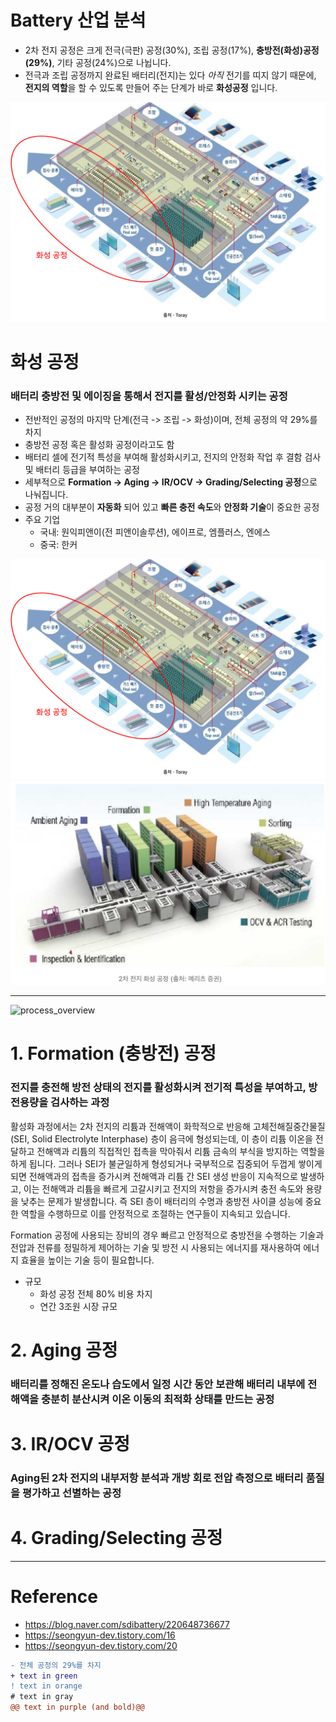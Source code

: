 # Battery 산업 분석

- 2차 전지 공정은 크게 전극(극판) 공정(30%), 조립 공정(17%), **충방전(화성)공정(29%)**, 기타 공정(24%)으로 나뉩니다.
- 전극과 조립 공정까지 완료된 배터리(전지)는 있다 *아직* 전기를 띠지 않기 때문에, **전지의 역할**을 할 수 있도록 만들어 주는 단계가 바로 **화성공정** 입니다.

<img src="https://github.com/sooeun67/battery/blob/main/images/process_overview.png" alt="drawing" style="width:600px;"/>


# 화성 공정
### **배터리 충방전 및 에이징을 통해서 전지를 활성/안정화 시키는 공정**
- 전반적인 공정의 마지막 단계(전극 -> 조립 -> 화성)이며, 전체 공정의 약 29%를 차지
- 충방전 공정 혹은 활성화 공정이라고도 함
- 배터리 셀에 전기적 특성을 부여해 활성화시키고, 전지의 안정화 작업 후 결함 검사 및 배터리 등급을 부여하는 공정
- 세부적으로 **Formation -> Aging -> IR/OCV -> Grading/Selecting 공정**으로 나눠집니다.
- 공정 거의 대부분이 **자동화** 되어 있고 **빠른 충전 속도**와 **안정화 기술**이 중요한 공정
- 주요 기업
  -  국내: 원익피앤이(전 피앤이솔루션), 에이프로, 엠플러스, 엔에스
  -  중국: 한커


<img src="https://github.com/sooeun67/battery/blob/main/images/process_overview.png" alt="drawing" style="width:600px;"/>

<img src="https://github.com/sooeun67/battery/blob/main/images/formation_process_overview.png" alt="drawing" style="width:600px;"/>


----------


![process_overview](/Users/sooeunoh/Documents/GitHub/assets/img/README/process_overview.png)

# 1. Formation (충방전) 공정
### 전지를 충전해 방전 상태의 전지를 활성화시켜 전기적 특성을 부여하고, 방전용량을 검사하는 과정

활성화 과정에서는 2차 전지의 리튬과 전해액이 화학적으로 반응해 고체전해질중간물질(SEI, Solid Electrolyte Interphase) 층이 음극에 형성되는데, 이 층이 리튬 이온을 전달하고 전해액과 리튬의 직접적인 접촉을 막아줘서 리튬 금속의 부식을 방지하는 역할을 하게 됩니다. 그러나 SEI가 불균일하게 형성되거나 국부적으로 집중되어 두껍게 쌓이게 되면 전해액과의 접촉을 증가시켜 전해액과 리튬 간 SEI 생성 반응이 지속적으로 발생하고, 이는 전해액과 리튬을 빠르게 고갈시키고 전지의 저항을 증가시켜 충전 속도와 용량을 낮추는 문제가 발생합니다. 즉 SEI 층이 배터리의 수명과 충방전 사이클 성능에 중요한 역할을 수행하므로 이를 안정적으로 조절하는 연구들이 지속되고 있습니다.

Formation 공정에 사용되는 장비의 경우 빠르고 안정적으로 충방전을 수행하는 기술과 전압과 전류를 정밀하게 제어하는 기술 및 방전 시 사용되는 에너지를 재사용하여 에너지 효율을 높이는 기술 등이 필요합니다.




- 규모
  -  화성 공정 전체 80% 비용 차지
  -  연간 3조원 시장 규모



# 2. Aging 공정
### 배터리를 정해진 온도나 습도에서 일정 시간 동안 보관해 배터리 내부에 전해액을 충분히 분산시켜 이온 이동의 최적화 상태를 만드는 공정


# 3. IR/OCV 공정
### Aging된 2차 전지의 내부저항 분석과 개방 회로 전압 측정으로 배터리 품질을 평가하고 선별하는 공정

# 4. Grading/Selecting 공정


-------

# Reference
- https://blog.naver.com/sdibattery/220648736677
- https://seongyun-dev.tistory.com/16
- https://seongyun-dev.tistory.com/20




```diff
- 전체 공정의 29%를 차지
+ text in green
! text in orange
# text in gray
@@ text in purple (and bold)@@
```
